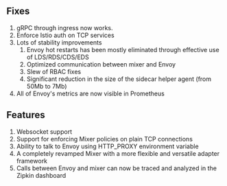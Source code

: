 
Fixes
-----

1. gRPC through ingress now works.
2. Enforce Istio auth on TCP services
3. Lots of stability improvements
    1. Envoy hot restarts has been mostly eliminated through effective use of LDS/RDS/CDS/EDS
    2. Optimized communication between mixer and Envoy
    3. Slew of RBAC fixes
    4. Significant reduction in the size of the sidecar helper agent (from 50Mb to 7Mb)
5. All of Envoy's metrics are now visible in Prometheus

Features
---------
1. Websocket support
2. Support for enforcing Mixer policies on plain TCP connections
2. Ability to talk to Envoy using HTTP_PROXY environment variable
3. A completely revamped Mixer with a more flexible and versatile adapter framework
4. Calls between Envoy and mixer can now be traced and analyzed in the Zipkin dashboard
